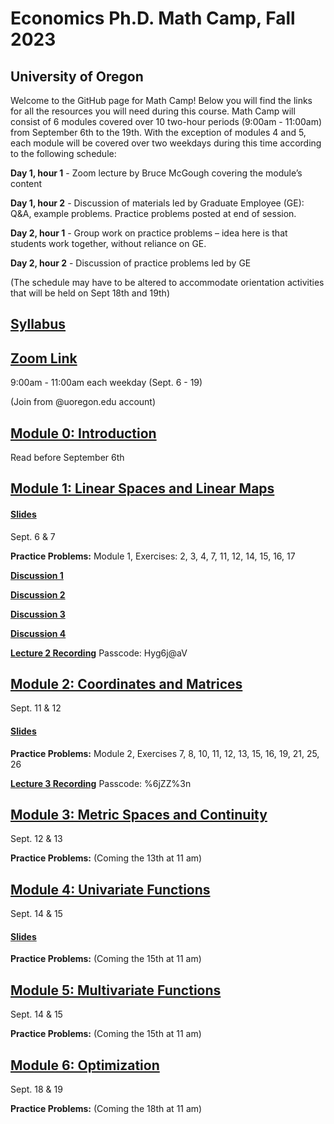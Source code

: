 # Economics Ph.D. Math Camp, Fall 2023
## University of Oregon

Welcome to the GitHub page for Math Camp! Below you will find the links for all the resources you will need during this course. Math Camp will consist of 6 modules covered over 10 two-hour periods (9:00am - 11:00am) from September 6th to the 19th. With the exception of modules 4 and 5, each module will be covered over two weekdays during this time according to the following schedule:

**Day 1, hour 1** - Zoom lecture by Bruce McGough covering the module’s content

**Day 1, hour 2** - Discussion of materials led by Graduate Employee (GE): Q&A, example problems. Practice problems posted at end of session.

**Day 2, hour 1** - Group work on practice problems – idea here is that students work together, without reliance on GE.

**Day 2, hour 2** - Discussion of practice problems led by GE

(The schedule may have to be altered to accommodate orientation activities that will be held on Sept 18th and 19th)

## [Syllabus](https://github.com/ojetton/math-camp-2023/blob/main/UO_math_camp_syllabus_2023.pdf)

## [Zoom Link](https://uoregon.zoom.us/j/96357721832)

9:00am - 11:00am each weekday (Sept. 6 - 19)

(Join from @uoregon.edu account)

## [Module 0: Introduction](https://github.com/ojetton/math-camp-2023/blob/main/Module_0.pdf)
Read before September 6th

## [Module 1: Linear Spaces and Linear Maps](https://github.com/ojetton/math-camp-2023/blob/main/Module_1.pdf)

#### [Slides](https://github.com/ojetton/math-camp-2023/blob/main/Module_1_slides.pdf)
Sept. 6 & 7

**Practice Problems:** Module 1, Exercises: 2, 3, 4, 7, 11, 12, 14, 15, 16, 17

**[Discussion 1](https://github.com/ojetton/math-camp-2023/blob/main/discussion_1.pdf)**

**[Discussion 2](https://github.com/ojetton/math-camp-2023/blob/main/discussion_2.pdf)**

**[Discussion 3](https://github.com/ojetton/math-camp-2023/blob/main/discussion_3.pdf)**

**[Discussion 4](https://github.com/ojetton/math-camp-2023/blob/main/discussion_4.pdf)**

**[Lecture 2 Recording](https://uoregon.zoom.us/rec/share/j-e7TGen8VBFxpzylI0Q93VVQ1u0Z52RZ1ruA2kETswH8rrqk2vuQrI2Om1lhY6n.Rs2OYI2viYlw2ecl)**
Passcode: Hyg6j@aV

## [Module 2: Coordinates and Matrices](https://github.com/ojetton/math-camp-2023/blob/main/module_2.pdf)
Sept. 11 & 12

#### [Slides](https://github.com/ojetton/math-camp-2023/blob/main/Module_2_slides.pdf)

**Practice Problems:** Module 2, Exercises 7, 8, 10, 11, 12, 13, 15, 16, 19, 21, 25, 26

**[Lecture 3 Recording](https://uoregon.zoom.us/rec/share/3L5lbW61qBbY-7Hm5lQDXAhToveXuC2K5QVwF00Qf4HEZ9hDN-9R6HP04Qc5cAYr.8JJWRr8ZzIIAUgR_)**
Passcode: %6jZZ%3n

## [Module 3: Metric Spaces and Continuity](https://github.com/ojetton/math-camp-2023/blob/main/module_3.pdf)
Sept. 12 & 13

**Practice Problems:** (Coming the 13th at 11 am)

## [Module 4: Univariate Functions](https://github.com/ojetton/math-camp-2023/blob/main/Module_4.pdf)
Sept. 14 & 15

#### [Slides](https://github.com/ojetton/math-camp-2023/blob/main/Module_4_slides.pdf)

**Practice Problems:** (Coming the 15th at 11 am)

## [Module 5: Multivariate Functions](https://github.com/ojetton/math-camp-2023/blob/main/Module_5.pdf)
Sept. 14 & 15

**Practice Problems:** (Coming the 15th at 11 am)

## [Module 6: Optimization](https://github.com/ojetton/math-camp-2023/blob/main/Module_6.pdf)
Sept. 18 & 19

**Practice Problems:** (Coming the 18th at 11 am)

